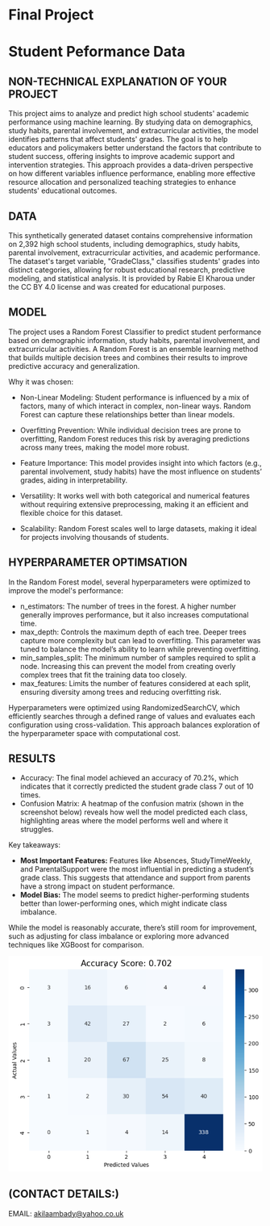 # Final Project
# Student Peformance Data

## NON-TECHNICAL EXPLANATION OF YOUR PROJECT
This project aims to analyze and predict high school students' academic performance using machine learning. By studying data on demographics, study habits, parental involvement, and extracurricular activities, the model identifies patterns that affect students' grades. The goal is to help educators and policymakers better understand the factors that contribute to student success, offering insights to improve academic support and intervention strategies. This approach provides a data-driven perspective on how different variables influence performance, enabling more effective resource allocation and personalized teaching strategies to enhance students' educational outcomes.


## DATA
This synthetically generated dataset contains comprehensive information on 2,392 high school students, including demographics, study habits, parental involvement, extracurricular activities, and academic performance. The dataset's target variable, "GradeClass," classifies students' grades into distinct categories, allowing for robust educational research, predictive modeling, and statistical analysis. It is provided by Rabie El Kharoua under the CC BY 4.0 license and was created for educational purposes. 


## MODEL 
The project uses a Random Forest Classifier to predict student performance based on demographic information, study habits, parental involvement, and extracurricular activities. A Random Forest is an ensemble learning method that builds multiple decision trees and combines their results to improve predictive accuracy and generalization.

Why it was chosen:
- Non-Linear Modeling: Student performance is influenced by a mix of factors, many of which interact in complex, non-linear ways. Random Forest can capture these relationships better than linear models.

- Overfitting Prevention: While individual decision trees are prone to overfitting, Random Forest reduces this risk by averaging predictions across many trees, making the model more robust.

- Feature Importance: This model provides insight into which factors (e.g., parental involvement, study habits) have the most influence on students’ grades, aiding in interpretability.

- Versatility: It works well with both categorical and numerical features without requiring extensive preprocessing, making it an efficient and flexible choice for this dataset.

- Scalability: Random Forest scales well to large datasets, making it ideal for projects involving thousands of students.


## HYPERPARAMETER OPTIMSATION
In the Random Forest model, several hyperparameters were optimized to improve the model's performance:

- n_estimators: The number of trees in the forest. A higher number generally improves performance, but it also increases computational time.
- max_depth: Controls the maximum depth of each tree. Deeper trees capture more complexity but can lead to overfitting. This parameter was tuned to balance the model’s ability to learn while preventing overfitting.
- min_samples_split: The minimum number of samples required to split a node. Increasing this can prevent the model from creating overly complex trees that fit the training data too closely.
- max_features: Limits the number of features considered at each split, ensuring diversity among trees and reducing overfitting risk.

Hyperparameters were optimized using RandomizedSearchCV, which efficiently searches through a defined range of values and evaluates each configuration using cross-validation. This approach balances exploration of the hyperparameter space with computational cost.


## RESULTS
- Accuracy: The final model achieved an accuracy of 70.2%, which indicates that it correctly predicted the student grade class 7 out of 10 times.
- Confusion Matrix: A heatmap of the confusion matrix (shown in the screenshot below) reveals how well the model predicted each class, highlighting areas where the model performs well and where it struggles.

Key takeaways:

- **Most Important Features:** Features like Absences, StudyTimeWeekly, and ParentalSupport were the most influential in predicting a student’s grade class. This suggests that attendance and support from parents have a strong impact on student performance.
- **Model Bias:** The model seems to predict higher-performing students better than lower-performing ones, which might indicate class imbalance.

While the model is reasonably accurate, there’s still room for improvement, such as adjusting for class imbalance or exploring more advanced techniques like XGBoost for comparison.

![Confusion Matrix using Random Forest](output.png)


## (CONTACT DETAILS:)
EMAIL: akilaambady@yahoo.co.uk
